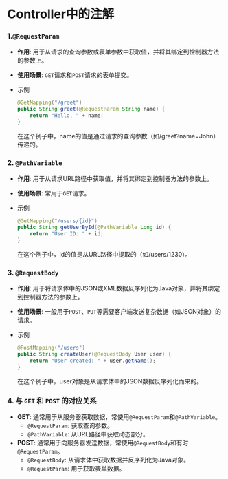 # Controller中的注解

### 1.`@RequestParam`

- **作用**: 用于从请求的查询参数或表单参数中获取值，并将其绑定到控制器方法的参数上。

- **使用场景**: `GET`请求和`POST`请求的表单提交。

- 示例

  ```java
  @GetMapping("/greet")
  public String greet(@RequestParam String name) {
      return "Hello, " + name;
  }
  ```

  在这个例子中，name的值是通过请求的查询参数（如/greet?name=John）传递的。

### 2. `@PathVariable`

- **作用**: 用于从请求URL路径中获取值，并将其绑定到控制器方法的参数上。

- **使用场景**: 常用于`GET`请求。

- 示例

  ```Java
  @GetMapping("/users/{id}")
  public String getUserById(@PathVariable Long id) {
      return "User ID: " + id;
  }
  ```

  在这个例子中，id的值是从URL路径中提取的（如/users/1230）。


### 3. `@RequestBody`

- **作用**: 用于将请求体中的JSON或XML数据反序列化为Java对象，并将其绑定到控制器方法的参数上。

- **使用场景**: 一般用于`POST`、`PUT`等需要客户端发送复杂数据（如JSON对象）的请求。

- 示例

  ```java
  @PostMapping("/users")
  public String createUser(@RequestBody User user) {
      return "User created: " + user.getName();
  }
  ```

  在这个例子中，user对象是从请求体中的JSON数据反序列化而来的。

### 4. 与 `GET` 和 `POST` 的对应关系

- **GET**: 通常用于从服务器获取数据，常使用`@RequestParam`和`@PathVariable`。
  - `@RequestParam`: 获取查询参数。
  - `@PathVariable`: 从URL路径中获取动态部分。
- **POST**: 通常用于向服务器发送数据，常使用`@RequestBody`和有时`@RequestParam`。
  - `@RequestBody`: 从请求体中获取数据并反序列化为Java对象。
  - `@RequestParam`: 用于获取表单数据。